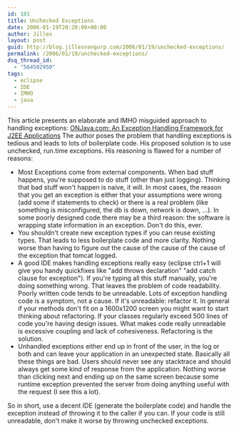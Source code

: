 ```yaml
---
id: 101
title: Unchecked Exceptions
date: 2006-01-19T20:20:09+00:00
author: Jilles
layout: post
guid: http://blog.jillesvangurp.com/2006/01/19/unchecked-exceptions/
permalink: /2006/01/19/unchecked-exceptions/
dsq_thread_id:
  - "564502950"
tags:
  - eclipse
  - IDE
  - IMHO
  - java
---
```

This article presents an elaborate and IMHO misguided approach to handling exceptions: [ONJava.com: An Exception Handling Framework for J2EE Applications](http://www.onjava.com/pub/a/onjava/2006/01/11/exception-handling-framework-for-j2ee.html?CMP=OTC-FP2116136014&amp;ATT=An+Exception+Handling+Framework+for+J2EE+Applications) The author poses the problem that handling exceptions is tedious and leads to lots of boilerplate code. His proposed solution is to use unchecked, run.time exceptions. His reasoning is flawed for a number of reasons:

- Most Exceptions come from external components. When bad stuff happens, you're supposed to do stuff (other than just logging). Thinking that bad stuff won't happen is naive, it will. In most cases, the reason that you get an exception is either that your assumptions were wrong (add some if statements to check) or there is a real problem (like something is misconfigured, the db is down, network is down, ...). In some poorly designed code there may be a third reason: the software is wrapping state information in an exception. Don't do this, ever.
- You shouldn't create new exception types if you can reuse existing types. That leads to less boilerplate code and more clarity. Nothing worse than having to figure out the cause of the cause of the cause of the exception that tomcat logged.
- A good IDE makes handling exceptions really easy (eclipse ctrl+1 will give you handy quickfixes like "add throws declaration" "add catch clause for exception"). If you're typing all this stuff manually, you're doing something wrong. That leaves the problem of code readability. Poorly written code tends to be unreadable. Lots of exception handling code is a symptom, not a cause. If it's unreadable: refactor it. In general if your methods don't fit on a 1600x1200 screen you might want to start thinking about refactoring. If your classes regularly exceed 500 lines of code you're having design issues. What makes code really unreadable is excessive coupling and lack of cohesiveness. Refactoring is the solution.
- Unhandled exceptions either end up in front of the user, in the log or both and can leave your application in an unexpected state. Basically all these things are bad. Users should never see any stacktrace and should always get some kind of response from the application. Nothing worse than clicking next and ending up on the same screen because some runtime exception prevented the server from doing anything useful with the request (I see this a lot).

So in short, use a decent IDE (generate the boilerplate code) and handle the exception instead of throwing it to the caller if you can. If your code is still unreadable, don't make it worse by throwing unchecked exceptions.  